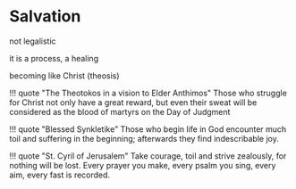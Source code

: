 # Salvation

not legalistic

it is a process, a healing

becoming like Christ (theosis)



!!! quote "The Theotokos in a vision to Elder Anthimos"
    Those who struggle for Christ
    not only have a great reward,
    but even their sweat will be considered as the blood of martyrs on the Day of Judgment 



!!! quote "Blessed Synkletike"
    Those who begin life in God encounter much toil and suffering in the beginning; afterwards they find indescribable joy.



!!! quote "St. Cyril of Jerusalem"
    Take courage, toil and strive zealously, for nothing will be lost.
    Every prayer you make, every psalm you sing, every aim, every fast is recorded.






















